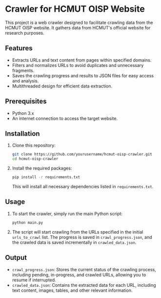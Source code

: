 # Crawler for HCMUT OISP Website

This project is a web crawler designed to facilitate crawling data from the HCMUT OISP website. It gathers data from HCMUT's official website for research purposes.

## Features

- Extracts URLs and text content from pages within specified domains.
- Filters and normalizes URLs to avoid duplicates and unnecessary fragments.
- Saves the crawling progress and results to JSON files for easy access and analysis.
- Multithreaded design for efficient data extraction.

## Prerequisites

- Python 3.x
- An internet connection to access the target website.

## Installation

1. Clone this repository:

    ```bash
    git clone https://github.com/yourusername/hcmut-oisp-crawler.git
    cd hcmut-oisp-crawler
    ```

2. Install the required packages:

    ```bash
    pip install -r requirements.txt
    ```

    This will install all necessary dependencies listed in `requirements.txt`.

## Usage

1. To start the crawler, simply run the main Python script:

    ```bash
    python main.py
    ```


2. The script will start crawling from the URLs specified in the initial `urls_to_crawl` list. The progress is saved in `crawl_progress.json`, and the crawled data is saved incrementally in `crawled_data.json`.

## Output

- `crawl_progress.json`: Stores the current status of the crawling process, including pending, in-progress, and crawled URLs, allowing you to resume if interrupted.
- `crawled_data.json`: Contains the extracted data for each URL, including text content, images, tables, and other relevant information.
